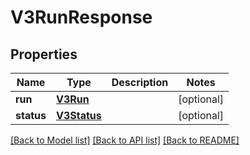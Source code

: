 # V3RunResponse

## Properties
Name | Type | Description | Notes
------------ | ------------- | ------------- | -------------
**run** | [**V3Run**](V3Run.md) |  | [optional] 
**status** | [**V3Status**](V3Status.md) |  | [optional] 

[[Back to Model list]](../README.md#documentation-for-models) [[Back to API list]](../README.md#documentation-for-api-endpoints) [[Back to README]](../README.md)


